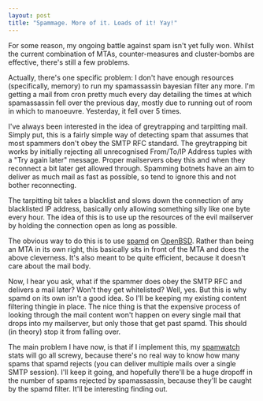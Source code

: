 ```yaml
---
layout: post
title: "Spammage. More of it. Loads of it! Yay!"
---
```

For some reason, my ongoing battle against spam isn't yet fully won.
Whilst the current combination of MTAs, counter-measures and cluster-bombs are
effective, there's still a few problems.

Actually, there's one specific problem: I don't have enough resources
(specifically, memory) to run my spamassassin bayesian filter any more. I'm
getting a mail from cron pretty much every day detailing the times at which
spamassassin fell over the previous day, mostly due to running out of room in
which to manoeuvre. Yesterday, it fell over 5 times.

I've always been interested in the idea of greytrapping and tarpitting mail.
Simply put, this is a fairly simple way of detecting spam that assumes that
most spammers don't obey the SMTP RFC standard. The greytrapping bit works by
initially rejecting all unrecognised From/To/IP Address tuples with a "Try
again later" message. Proper mailservers obey this and when they reconnect a
bit later get allowed through. Spamming botnets have an aim to deliver as much
mail as fast as possible, so tend to ignore this and not bother reconnecting.

The tarpitting bit takes a blacklist and slows down the connection of any
blacklisted IP address, basically only allowing something silly like one byte
every hour. The idea of this is to use up the resources of the evil mailserver
by holding the connection open as long as possible.

The obvious way to do this is to use [spamd][2] on [OpenBSD][3]. Rather than
being an MTA in its own right, this basically sits in front of the MTA and
does the above cleverness. It's also meant to be quite efficient, because it
doesn't care about the mail body.

Now, I hear you ask, what if the spammer does obey the SMTP RFC and delivers a
mail later? Won't they get whitelisted? Well, yes. But this is why spamd on
its own isn't a good idea. So I'll be keeping my existing content filtering
thingie in place. The nice thing is that the expensive process of looking
through the mail content won't happen on every single mail that drops into my
mailserver, but only those that get past spamd. This should (in theory) stop
it from falling over.

The main problem I have now, is that if I implement this, my [spamwatch][4]
stats will go all screwy, because there's no real way to know how many spams
that spamd rejects (you can deliver multiple mails over a single SMTP
session). I'll keep it going, and hopefully there'll be a huge dropoff in the
number of spams rejected by spamassassin, because they'll be caught by the
spamd filter. It'll be interesting finding out.

   [2]: http://www.openbsd.org/spamd/

   [3]: http://www.openbsd.org/

   [4]: /2009/01/19/spamwatch.html


